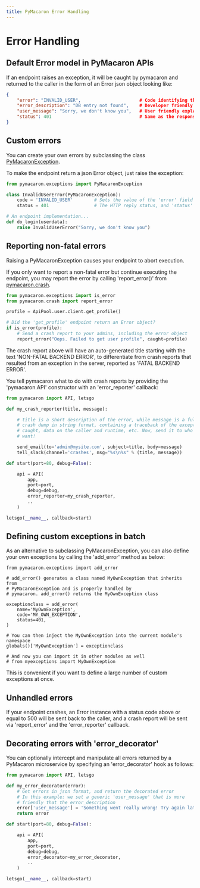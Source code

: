```yaml
---
title: PyMacaron Error Handling
---
```


Error Handling
==============

## Default Error model in PyMacaron APIs

If an endpoint raises an exception, it will be caught by pymacaron and returned
to the caller in the form of an Error json object looking like:

```json
{
    "error": "INVALID_USER",                      # Code identifying this error
    "error_description": "DB entry not found",    # Developer friendly explanation
    "user_message": "Sorry, we don't know you",   # User friendly explanation (optional)
    "status": 401                                 # Same as the response's HTTP status code
}
```

## Custom errors

You can create your own errors by subclassing the class
[PyMacaronException](https://github.com/pymacaron/pymacaron/blob/master/pymacaron/exceptions.py).

To make the endpoint return a json Error object, just raise the exception:

```python
from pymacaron.exceptions import PyMacaronException

class InvalidUserError(PyMacaronException):
    code = 'INVALID_USER'        # Sets the value of the 'error' field in the error json object
    status = 401                 # The HTTP reply status, and 'status' field of the error json object

# An endpoint implementation...
def do_login(userdata):
    raise InvalidUserError("Sorry, we don't know you")
```

## Reporting non-fatal errors

Raising a PyMacaronException causes your endpoint to abort execution.

If you only want to report a non-fatal error but continue executing the
endpoint, you may report the error by calling 'report_error()' from
[pymacaron.crash](https://github.com/pymacaron/pymacaron/blob/master/pymacaron/crash.py).

```python
from pymacaron.exceptions import is_error
from pymacaron.crash import report_error

profile = ApiPool.user.client.get_profile()

# Did the 'get_profile' endpoint return an Error object?
if is_error(profile):
    # Send a crash report to your admins, including the error object
    report_error("Oops. Failed to get user profile", caught=profile)
```

The crash report above will have an auto-generated title starting with the
text 'NON-FATAL BACKEND ERROR', to differentiate from crash reports that resulted
from an exception in the server, reported as 'FATAL BACKEND ERROR'.


You tell pymacaron what to do with crash reports by providing the
'pymacaron.API' constructor with an 'error_reporter' callback:

```python
from pymacaron import API, letsgo

def my_crash_reporter(title, message):

    # title is a short description of the error, while message is a full json
    # crash dump in string format, containing a traceback of the exception
    # caught, data on the caller and runtime, etc. Now, send it to who you
    # want!

    send_email(to='admin@mysite.com', subject=title, body=message)
    tell_slack(channel='crashes', msg="%s\n%s" % (title, message))

def start(port=80, debug=False):

    api = API(
        app,
        port=port,
        debug=debug,
        error_reporter=my_crash_reporter,
        ..
    )

letsgo(__name__, callback=start)
```


## Defining custom exceptions in batch

As an alternative to subclassing PyMacaronException, you can also define your
own exceptions by calling the 'add_error' method as below:

```
from pymacaron.exceptions import add_error

# add_error() generates a class named MyOwnException that inherits from
# PyMacaronException and is properly handled by
# pymacaron. add_error() returns the MyOwnException class

exceptionclass = add_error(
    name='MyOwnException',
    code='MY_OWN_EXCEPTION',
    status=401,
)

# You can then inject the MyOwnException into the current module's namespace
globals()['MyOwnException'] = exceptionclass

# And now you can import it in other modules as well
# from myexceptions import MyOwnException

```

This is convenient if you want to define a large number of custom exceptions at
once.


## Unhandled errors

If your endpoint crashes, an Error instance with a status code above or equal
to 500 will be sent back to the caller, and a crash report will be sent via
'report_error' and the 'error_reporter' callback.


## Decorating errors with 'error_decorator'

You can optionally intercept and manipulate all errors returned by a PyMacaron
microservice by specifying an 'error_decorator' hook as follows:

```python
from pymacaron import API, letsgo

def my_error_decorator(error):
    # Get errors in json format, and return the decorated error
    # In this example: we set a generic 'user_message' that is more
    # friendly that the error_description
    error['user_message'] = 'Something went really wrong! Try again later'
    return error

def start(port=80, debug=False):

    api = API(
        app,
        port=port,
        debug=debug,
        error_decorator=my_error_decorator,
        ..
    )

letsgo(__name__, callback=start)
```